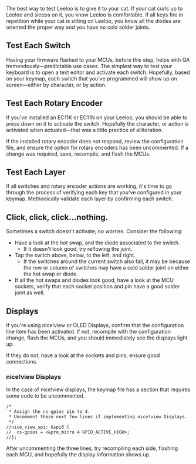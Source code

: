 The best way to test Leeloo is to give it to your cat.  If your cat curls up to Leeloo and sleeps on it, you know Leeloo is comfortable.  If all keys fire in repetition while your cat is sitting on Leeloo, you know all the diodes are oriented the proper way and you have no cold solder joints.

## Test Each Switch
Having your firmware flashed to your MCUs, before this step, helps with QA tremendously—predictable use cases.  The simplest way to test your keyboard is to open a text editor and activate each switch.  Hopefully, based on your keymap, each switch that you've programmed will show up on screen—either by character, or by action.

## Test Each Rotary Encoder
If you've installed an EC11K or EC11N on your Leeloo, you should be able to press down on it to activate the switch.  Hopefully the character, or action is activated when actuated—that was a little practice of alliteration.

If the installed rotary encoder does not respond, review the configuration file, and ensure the option for rotary encoders has been uncommented.  If a change was required, save, recompile, and flash the MCUs.

## Test Each Layer
If all switches and rotary encoder actions are working, it's time to go through the process of verifying each key that you've configured in your keymap.  Methodically validate each layer by confirming each switch.

## Click, click, click...nothing.
Sometimes a switch doesn't activate; no worries.  Consider the following:
* Have a look at the hot swap, and the diode associated to the switch.
   * If it doesn't look good, try reflowing the joint.
* Tap the switch above, below, to the left, and right.
   * If the switches around the current switch also fail, it may be because the row or column of switches may have a cold solder joint on either the hot swap or diode.
* If all the hot swaps and diodes look good, have a look at the MCU sockets, verify that each socket position and pin have a good solder joint as well.

## Displays
If you're using nice!view or OLED Displays, confirm that the configuration line item has been activated.  If not, recompile with the configuration change, flash the MCUs, and you should immediately see the displays light up.

If they do not, have a look at the sockets and pins; ensure good connections.

### nice!view Displays
In the case of nice!view displays, the keymap file has a section that requires some code to be uncommented.

```
/*
 * Assign the cs-gpios pin to 4.
 * Uncomment these next few lines if implementing nice!view Displays.
 */
//nice_view_spi: &spi0 {
//  cs-gpios = <&pro_micro 4 GPIO_ACTIVE_HIGH>;
//};
```

After uncommenting the three lines, try recompiling each side, flashing each MCU, and hopefully the display information shows up.
